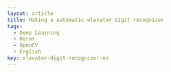 ```yaml
---
layout: article
title: Making a automatic elevator digit recognizer
tags:
  - Deep Learning
  - Keras
  - OpenCV
  - English
key: elevator-digit-recognizer-en
---
```


#
